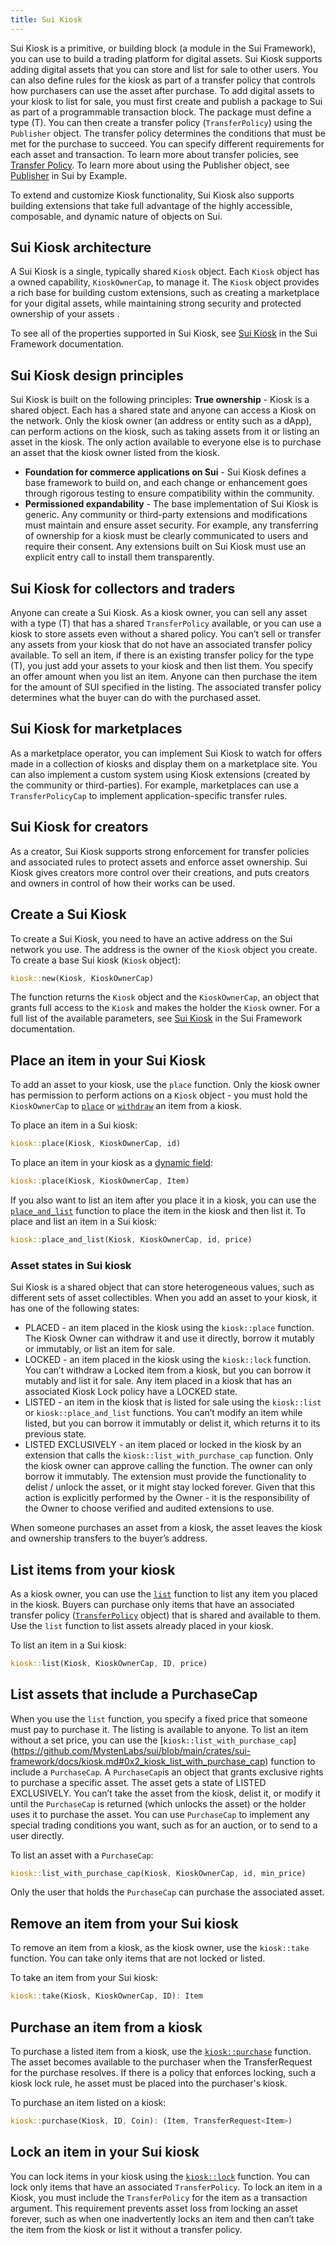 ```yaml
---
title: Sui Kiosk
---
```


Sui Kiosk is a primitive, or building block (a module in the Sui Framework), you can use to build a trading platform for digital assets. Sui Kiosk supports adding digital assets that you can store and list for sale to other users. You can also define rules for the kiosk as part of a transfer policy that controls how purchasers can use the asset after purchase. 
To add digital assets to your kiosk to list for sale, you must first create and publish a package to Sui as part of a programmable transaction block. The package must define a type (T). You can then create a transfer policy (`TransferPolicy`) using the `Publisher` object. The transfer policy determines the conditions that must be met for the purchase to succeed. You can specify different requirements for each asset and transaction. To learn more about transfer policies, see [Transfer Policy](https://github.com/MystenLabs/sui/blob/main/crates/sui-framework/docs/transfer_policy.md). To learn more about using the Publisher object, see [Publisher](https://examples.sui.io/basics/publisher.html) in Sui by Example.

To extend and customize Kiosk functionality, Sui Kiosk also supports building extensions that take full advantage of the highly accessible, composable, and dynamic nature of objects on Sui.

## Sui Kiosk architecture

A Sui Kiosk is a single, typically shared `Kiosk` object. Each `Kiosk` object has a owned capability, `KioskOwnerCap`, to manage it. The `Kiosk` object provides a rich base for building custom extensions, such as creating a marketplace for your digital assets, while maintaining strong security and protected ownership of your assets . 

To see all of the properties supported in Sui Kiosk, see [Sui Kiosk](https://github.com/MystenLabs/sui/blob/main/crates/sui-framework/docs/kiosk.md) in the Sui Framework documentation.

## Sui Kiosk design principles

Sui Kiosk is built on the following principles:
**True ownership** - Kiosk is a shared object. Each has a shared state and anyone can access a Kiosk on the network. Only the kiosk owner (an address or entity such as a dApp), can perform actions on the kiosk, such as taking assets from it or listing an asset in the kiosk. The only action available to everyone else is to purchase an asset that the kiosk owner listed from the kiosk.

* **Foundation for commerce applications on Sui** - Sui Kiosk defines a base framework to build on, and each change or enhancement goes through rigorous testing to ensure compatibility within the community.
* **Permissioned expandability** - The base implementation of Sui Kiosk is generic. Any community or third-party extensions and modifications must maintain and ensure asset security. For example, any transferring of ownership for a kiosk must be clearly communicated to users and require their consent. Any extensions built on Sui Kiosk must use an explicit entry call to install them transparently.

## Sui Kiosk for collectors and traders

Anyone can create a Sui Kiosk. As a kiosk owner, you can sell any asset with a type (T) that has a shared `TransferPolicy` available, or you can use a kiosk to store assets even without a shared policy. You can’t sell or transfer any assets from your kiosk that do not have an associated transfer policy available. 
To sell an item, if there is an existing transfer policy for the type (T), you just add your assets to your kiosk and then list them. You specify an offer amount when you list an item. Anyone can then purchase the item for the amount of SUI specified in the listing. The associated transfer policy determines what the buyer can do with the purchased asset.

## Sui Kiosk for marketplaces

As a marketplace operator, you can implement Sui Kiosk to watch for offers made in a collection of kiosks and display them on a marketplace site. You can also implement a custom system using Kiosk extensions (created by the community or third-parties). For example, marketplaces can use a `TransferPolicyCap` to implement application-specific transfer rules.

## Sui Kiosk for creators

As a creator, Sui Kiosk supports strong enforcement for transfer policies and associated rules to protect assets and enforce asset ownership. Sui Kiosk gives creators more control over their creations, and puts creators and owners in control of how their works can be used.

## Create a Sui Kiosk

To create a Sui Kiosk, you need to have an active address on the Sui network you use. The address is the owner of the `Kiosk` object you create.
To create a base Sui kiosk (`Kiosk` object):

```rust
kiosk::new(Kiosk, KioskOwnerCap)
```

The function returns the `Kiosk` object and the `KioskOwnerCap`, an object that grants full access to the `Kiosk` and makes the holder the `Kiosk` owner.
For a full list of the available parameters, see [Sui Kiosk](https://github.com/MystenLabs/sui/blob/main/crates/sui-framework/docs/kiosk.md) in the Sui Framework documentation.

## Place an item in your Sui Kiosk

To add an asset to your kiosk, use the `place` function. Only the kiosk owner has permission to perform actions on a `Kiosk` object - you must hold the `KioskOwnerCap` to [`place`](https://github.com/MystenLabs/sui/blob/main/crates/sui-framework/docs/kiosk.md#0x2_kiosk_place) or [`withdraw`](https://github.com/MystenLabs/sui/blob/main/crates/sui-framework/docs/kiosk.md#function-withdraw) an item from a kiosk.

To place an item in a Sui kiosk:

```rust
kiosk::place(Kiosk, KioskOwnerCap, id)
```

To place an item in your kiosk as a [dynamic field](https://docs.sui.io/build/programming-with-objects/ch5-dynamic-fields):

```rust
kiosk::place(Kiosk, KioskOwnerCap, Item)
```

If you also want to list an item after you place it in a kiosk, you can use the [`place_and_list`](https://github.com/MystenLabs/sui/blob/main/crates/sui-framework/docs/kiosk.md#0x2_kiosk_place_and_list) function to place the item in the kiosk and then list it.
To place and list an item in a Sui kiosk:

```rust
kiosk::place_and_list(Kiosk, KioskOwnerCap, id, price)
```

### Asset states in Sui kiosk

Sui Kiosk is a shared object that can store heterogeneous values, such as different sets of asset collectibles. When you add an asset to your kiosk, it has one of the following states:
* PLACED - an item placed in the kiosk using the `kiosk::place` function. The Kiosk Owner can withdraw it and use it directly, borrow it mutably or immutably, or list an item for sale.
* LOCKED - an item placed in the kiosk using the `kiosk::lock` function. You can’t withdraw a  Locked item from a kiosk, but you can borrow it mutably and list it for sale. Any item placed in a kiosk that has an associated Kiosk Lock policy have a LOCKED state.
* LISTED - an item in the kiosk that is listed for sale using the `kiosk::list` or `kiosk::place_and_list` functions. You can’t modify an item while listed, but you can borrow it immutably or delist it, which returns it to its previous state.
* LISTED EXCLUSIVELY - an item placed or locked in the kiosk by an extension that calls the  `kiosk::list_with_purchase_cap` function. Only the kiosk owner can approve calling the function. The owner can only borrow it immutably. The extension must provide the functionality to delist / unlock the asset, or it might stay locked forever. Given that this action is explicitly performed by the Owner - it is the responsibility of the Owner to choose verified and audited extensions to use.

When someone purchases an asset from a kiosk, the asset leaves the kiosk and ownership transfers to the buyer’s address.

## List items from your kiosk

As a kiosk owner, you can use the [`list`](https://github.com/MystenLabs/sui/blob/main/crates/sui-framework/docs/kiosk.md#0x2_kiosk_list) function to list any item you placed in the kiosk. Buyers can purchase only items that have an associated transfer policy ([`TransferPolicy`](https://github.com/MystenLabs/sui/blob/main/crates/sui-framework/docs/transfer_policy.md) object) that is shared and available to them. Use the `list` function to list assets already placed in your kiosk.

To list an item in a Sui kiosk:

```rust
kiosk::list(Kiosk, KioskOwnerCap, ID, price)
```

## List assets that include a PurchaseCap

When you use the `list` function, you specify a fixed price that someone must pay to purchase it. The listing is available to anyone. To list an item without a set price, you can use the [`kiosk::list_with_purchase_cap`] (https://github.com/MystenLabs/sui/blob/main/crates/sui-framework/docs/kiosk.md#0x2_kiosk_list_with_purchase_cap) function to include a `PurchaseCap`. A `PurchaseCap`is an object that grants exclusive rights to purchase a specific asset. The asset gets a state of LISTED EXCLUSIVELY. You can’t take the asset from the kiosk, delist it, or modify it until the `PurchaseCap` is returned (which unlocks the asset) or the holder uses it to purchase the asset. You can use `PurchaseCap` to implement any special trading conditions you want, such as for an auction, or to send to a user directly.

To list an asset with a `PurchaseCap`:

```rust
kiosk::list_with_purchase_cap(Kiosk, KioskOwnerCap, id, min_price)
```

Only the user that holds the `PurchaseCap` can purchase the associated asset.

## Remove an item from your Sui kiosk

To remove an item from a kiosk, as the kiosk owner, use the `kiosk::take` function. You can take only items that are not locked or listed. 

To take an item from your Sui kiosk:

```rust
kiosk::take(Kiosk, KioskOwnerCap, ID): Item
```

## Purchase an item from a kiosk

To purchase a listed item from a kiosk, use the [`kiosk::purchase`](https://github.com/MystenLabs/sui/blob/main/crates/sui-framework/docs/kiosk.md#function-purchase) function. The asset becomes available to the purchaser when the TransferRequest for the purchase resolves. If there is a policy that enforces locking, such a kiosk lock rule, he asset must be placed into the purchaser's kiosk.

To purchase an item listed on a kiosk:

```rust
kiosk::purchase(Kiosk, ID, Coin): (Item, TransferRequest<Item>)
```

## Lock an item in your Sui kiosk

You can lock items in your kiosk using the [`kiosk::lock`](https://github.com/MystenLabs/sui/blob/main/crates/sui-framework/docs/kiosk.md#0x2_kiosk_lock) function. You can lock only items that have an associated `TransferPolicy`. To lock an item in a Kiosk, you must include the `TransferPolicy` for the item as a transaction argument. This requirement prevents asset loss from locking an asset forever, such as when one inadvertently locks an item and then can’t take the item from the kiosk or list it without a transfer policy.
